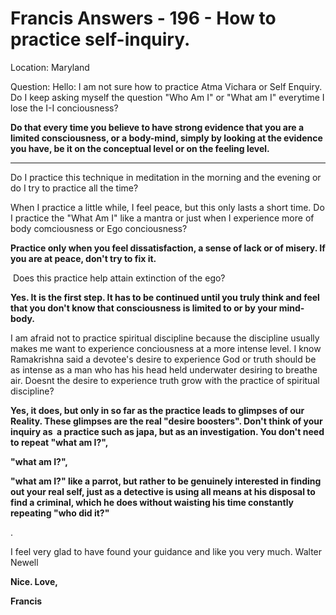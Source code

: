 # Francis Answers - 196 - How to practice self-inquiry.

Location: Maryland&nbsp;

Question: Hello: I am not sure how to practice Atma Vichara or Self Enquiry. Do I keep asking myself the question "Who Am I" or "What am I" everytime I lose the I-I conciousness?&nbsp;

**Do that every time you believe to have strong evidence that you are a limited consciousness, or a body-mind, simply by looking at the evidence you have, be it on the conceptual level or on the feeling level.**

 **** 

Do I practice this technique in meditation in the morning and the evening or do I try to practice all the time?&nbsp;

When I practice a little while, I feel peace, but this only lasts a short time. Do I practice the "What Am I" like a mantra or just when I experience more of body comciousness or Ego conciousness?

**Practice only when you feel dissatisfaction, a sense of lack or of misery. If you are at peace, don't try to fix it.**

&nbsp;Does this practice help attain extinction of the ego?&nbsp;

**Yes. It is the first step. It has to be continued until you truly think and feel that you don't know that consciousness is limited to or by your mind-body.**

I am afraid not to practice spiritual discipline because the discipline usually makes me want to experience conciousness at a more intense level. I know Ramakrishna said a devotee\'s desire to experience God or truth should be as intense as a man who has his head held underwater desiring to breathe air. Doesnt the desire to experience truth grow with the practice of spiritual discipline?&nbsp;

**Yes, it does, but only in so far as the practice leads to glimpses of our Reality. These glimpses are the real "desire boosters". Don't think of your inquiry as &nbsp;a practice such as japa, but as an investigation. You don't need to repeat "what am I?",**

**"what am I?",**

**"what am I?" like a parrot, but rather to be genuinely interested in finding out your real self, just as a detective is using all means at his disposal to find a criminal, which he does without waisting his time constantly repeating "who did it?"**

.&nbsp;

I feel very glad to have found your guidance and like you very much. Walter Newell

**Nice. Love,**

**Francis**

